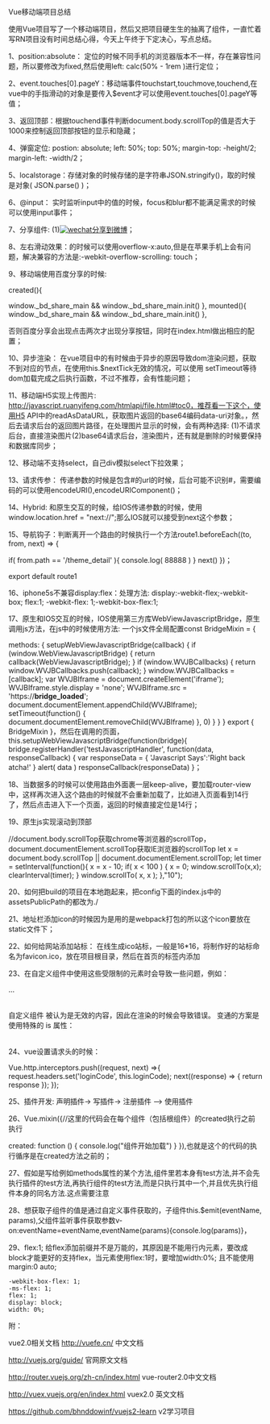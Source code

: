 Vue移动端项目总结

使用Vue项目写了一个移动端项目，然后又把项目硬生生的抽离了组件，一直忙着写RN项目没有时间总结心得，今天上午终于下定决心，写点总结。

1、position:absolute： 定位的时候不同手机的浏览器版本不一样，存在兼容性问题，所以要修改为fixed,然后使用left: calc(50% - 1rem )进行定位；

2、event.touches[0].pageY：移动端事件touchstart,touchmove,touchend,在vue中的手指滑动的对象是要传入$event才可以使用event.touches[0].pageY等值；

3、返回顶部：根据touchend事件判断document.body.scrollTop的值是否大于1000来控制返回顶部按钮的显示和隐藏；

4、弹窗定位: postion: absolute; left: 50%; top: 50%; margin-top: -height/2; margin-left: -width/2；

5、localstorage：存储对象的时候存储的是字符串JSON.stringify()，取的时候是对象( JSON.parse() )；

6、@input： 实时监听input中的值的时候，focus和blur都不能满足需求的时候可以使用input事件；

7、分享组件: (1)<a href="http://service.weibo.com/share/share.php?appkey=&title=&url=&searchPic=false&style=simple" target="_blank"><img src="/static/weibo.png" alt="wechat">分享到微博</a>；

8、左右滑动效果：的时候可以使用overflow-x:auto,但是在苹果手机上会有问题，解决兼容的方法是:-webkit-overflow-scrolling: touch；

9、移动端使用百度分享的时候: 

created(){

window._bd_share_main && window._bd_share_main.init()
},
mounted(){
window._bd_share_main && window._bd_share_main.init()
},

否则百度分享会出现点击两次才出现分享按钮，同时在index.html做出相应的配置；

10、异步渲染： 在vue项目中的有时候由于异步的原因导致dom渲染问题，获取不到对应的节点，在使用this.$nextTick无效的情况，可以使用 setTimeout等待dom加载完成之后执行函数，不过不推荐，会有性能问题；

11、移动端H5实现上传图片:  http://javascript.ruanyifeng.com/htmlapi/file.html#toc0，推荐看一下这个，使用H5 API中的readAsDataURL，获取图片返回的base64编码data-uri对象。，然后去请求后台的返回图片路径，在处理图片显示的时候，会有两种选择: (1)不请求后台，直接渲染图片(2)base64请求后台，渲染图片，还有就是删除的时候要保持和数据库同步；

12、移动端不支持select，自己div模拟select下拉效果；

13、请求传参： 传递参数的时候是包含#的url的时候，后台可能不识别#，需要编码的可以使用encodeURI(),encodeURIComponent()；

14、Hybrid: 和原生交互的时候，给IOS传递参数的时候，使用 window.location.href = "next://";那么IOS就可以接受到next这个参数；

15、导航钩子：判断离开一个路由的时候执行一个方法route1.beforeEach((to, from, next) => {

if( from.path == '/theme_detail' ){
console.log( 88888 )
}
next()
})；

 export default route1

16、iphone5s不兼容display:flex：处理方法: display:-webkit-flex;-webkit-box; flex:1; -webkit-flex: 1;-webkit-box-flex:1;

17、原生和IOS交互的时候，IOS使用第三方库WebViewJavascriptBridge，原生调用js方法，在js中的时候使用方法: 一个js文件全局配置const BridgeMixin = {

methods: {
setupWebViewJavascriptBridge(callback) {
if (window.WebViewJavascriptBridge) { return callback(WebViewJavascriptBridge); }
if (window.WVJBCallbacks) { return window.WVJBCallbacks.push(callback); }
window.WVJBCallbacks = [callback];
var WVJBIframe = document.createElement('iframe');
WVJBIframe.style.display = 'none';
WVJBIframe.src = 'https://__bridge_loaded__';
document.documentElement.appendChild(WVJBIframe);
setTimeout(function() { document.documentElement.removeChild(WVJBIframe) }, 0)
}
}
}
export {
BridgeMixin
}，然后在调用的页面， this.setupWebViewJavascriptBridge(function(bridge){
bridge.registerHandler('testJavascriptHandler', function(data, responseCallback) {
var responseData = { 'Javascript Says':'Right back atcha!' }
alert( data )
responseCallback(responseData)
}；

18、当数据多的时候可以使用路由外面裹一层keep-alive，要加载router-view中，这样再次进入这个路由的时候就不会重新加载了，比如进入页面看到14行了，然后点击进入下一个页面，返回的时候直接定位是14行；

19、原生js实现滚动到顶部 

//document.body.scrollTop获取chrome等浏览器的scrollTop，document.documentElement.scrollTop获取IE浏览器的scrollTop
let x = document.body.scrollTop || document.documentElement.scrollTop;
let timer = setInterval(function(){
x = x - 10;
if( x < 100 )
{
x = 0;
window.scrollTo(x,x);
clearInterval(timer);
}
window.scrollTo( x, x );
},"10");

20、如何把build的项目在本地跑起来，把config下面的index.js中的assetsPublicPath的都改为./

21、地址栏添加icon的时候因为是用的是webpack打包的所以这个icon要放在static文件下；

22、如何给网站添加站标： 在线生成ico站标，一般是16*16，将制作好的站标命名为favicon.ico，放在项目根目录，然后在首页的<head></head>标签内添加

<link rel="shortcut icon" href="/favicon.ico" />

<link rel="bookmark"href="/favicon.ico" />

23、在自定义组件中使用这些受限制的元素时会导致一些问题，例如：

<table>
<my-row>...</my-row>
</table>
自定义组件 <my-row> 被认为是无效的内容，因此在渲染的时候会导致错误。 变通的方案是使用特殊的 is 属性：
<table>
<tr is="my-row"></tr>
</table>

24、vue设置请求头的时候：

Vue.http.interceptors.push((request, next) =>{
request.headers.set('loginCode', this.loginCode);
next((response) => {
return response
});
});

25、插件开发: 声明插件-> 写插件-> 注册插件 —> 使用插件

26、Vue.mixin({//这里的代码会在每个组件（包括根组件）的created执行之前 执行

created: function () {
console.log("组件开始加载")
}
}),也就是这个的代码的执行循序是在created方法之前的；

27、假如是写给例如methods属性的某个方法,组件里若本身有test方法,并不会先执行插件的test方法,再执行组件的test方法,而是只执行其中一个,并且优先执行组件本身的同名方法.这点需要注意

28、想获取子组件的值是通过自定义事件获取的，子组件this.$emit(eventName, params),父组件监听事件获取参数v-on:eventName=eventName,eventName(params){console.log(params)}，

29、flex:1; 给flex添加前缀并不是万能的，其原因是不能用行内元素，要改成block才能更好的支持flex，当元素使用flex:1时，要增加width:0%; 且不能使用margin:0 auto;
```
-webkit-box-flex: 1;
-ms-flex: 1;
flex: 1;
display: block;
width: 0%;
```

附：

vue2.0相关文档
http://vuefe.cn/ 中文文档

http://vuejs.org/guide/ 官网原文文档

http://router.vuejs.org/zh-cn/index.html vue-router2.0中文文档

http://vuex.vuejs.org/en/index.html vuex2.0 英文文档

https://github.com/bhnddowinf/vuejs2-learn v2学习项目

